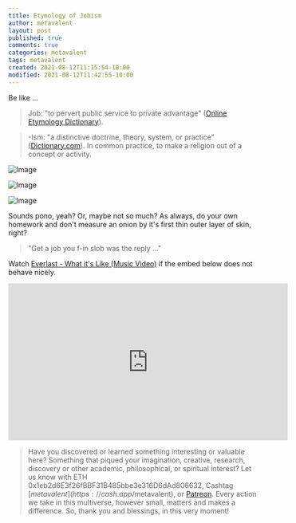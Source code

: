 ```yaml
---
title: Etymology of Jobism
author: metavalent
layout: post
published: true
comments: true
categories: metavalent
tags: metavalent
created: 2021-08-12T11:15:54-10:00
modified: 2021-08-12T11:42:55-10:00
---
```


Be like ...

> Job: "to pervert public service to private advantage" ([Online Etymology Dictionary](https://www.etymonline.com/word/Job)).

> -Ism: "a distinctive doctrine, theory, system, or practice" ([Dictionary.com](https://www.dictionary.com/browse/ism)). In common practice, to make a religion out of a concept or activity.

![Image](/assets/images/image_picker8933004413615503077.png)

![Image](/assets/images/image_picker883989396170180279.png)

![Image](/assets/images/image_picker1278605232272730192.png)

Sounds pono, yeah? Or, maybe not so much? As always, do your own homework and don't measure an onion by it's first thin outer layer of skin, right?

> "Get a job you f-in slob was the reply ..."

Watch [Everlast - What it's Like (Music Video)](https://youtu.be/qA1nGPM9yHA) if the embed below does not behave nicely. 

<div class="embed-container"><iframe width="560" height="315" src="https://www.youtube.com/embed/qA1nGPM9yHA" title="YouTube video player" frameborder="0" allow="accelerometer; autoplay; clipboard-write; encrypted-media; gyroscope; picture-in-picture" allowfullscreen></iframe></div>

> Have you discovered or learned something interesting or valuable here? Something that piqued your imagination, creative, research, discovery or other academic, philosophical, or spiritual interest? Let us know with ETH 0x1eb2d6E3f26fBBF31B485bbe3e316D6dAd806632, Cashtag [$metavalent](https://cash.app/$metavalent), or [Patreon](https://patreon.com/metavalent). Every action we take in this multiverse, however small, matters and makes a difference. So, thank you and blessings, in this very moment!
